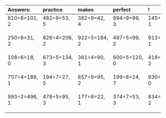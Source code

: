 | Answers: | practice | makes | perfect | ! |
| :--- | :--- | :--- | :--- | :--- |
| 810÷8=101, 2 | 482÷9=53, 5 | 382÷9=42, 4 | 894÷9=99, 3 | 145÷6=24, 1 | 
|   |   |   |   |   | 
|   |   |   |   |   | 
|   |   |   |   |   | 
| 250÷8=31, 2 | 826÷4=206, 2 | 922÷5=184, 2 | 497÷5=99, 2 | 913÷8=114, 1 | 
|   |   |   |   |   | 
|   |   |   |   |   | 
|   |   |   |   |   | 
| 108÷6=18, 0 | 673÷5=134, 3 | 361÷4=90, 1 | 600÷5=120, 0 | 418÷8=52, 2 | 
|   |   |   |   |   | 
|   |   |   |   |   | 
|   |   |   |   |   | 
| 757÷4=189, 1 | 194÷7=27, 5 | 857÷9=95, 2 | 199÷8=24, 7 | 930÷3=310, 0 | 
|   |   |   |   |   | 
|   |   |   |   |   | 
|   |   |   |   |   | 
| 993÷2=496, 1 | 478÷5=95, 3 | 177÷8=22, 1 | 374÷7=53, 3 | 834÷4=208, 2 | 
|   |   |   |   |   | 
|   |   |   |   |   | 
|   |   |   |   |   | 
